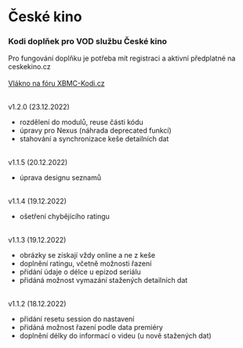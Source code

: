 <h1>České kino</h1>
<p>
<h3>Kodi doplňek pro VOD službu České kino</h3>
<p>
Pro fungování doplňku je potřeba mít registraci a aktivní předplatné na ceskekino.cz<br><br>
<a href="https://www.xbmc-kodi.cz/prispevek-ceske-kino">Vlákno na fóru XBMC-Kodi.cz</a><br><br>

v1.2.0 (23.12.2022)<br>
- rozdělení do modulů, reuse části kódu<br>
- úpravy pro Nexus (náhrada deprecated funkcí)<br>
- stahování a synchronizace keše detailních dat<br><br>

v1.1.5 (20.12.2022)<br>
- úprava designu seznamů<br><br>

v1.1.4 (19.12.2022)<br>
- ošetření chybějícího ratingu<br><br>

v1.1.3 (19.12.2022)<br>
- obrázky se získají vždy online a ne z keše<br>
- doplnění ratingu, včetně možnosti řazení<br>
- přidání údaje o délce u epizod seriálu<br>
- přidáná možnost vymazání stažených detailních dat<br><br>

v1.1.2 (18.12.2022)<br>
- přidání resetu session do nastavení<br>
- přidáná možnost řazení podle data premiéry<br>
- doplnění délky do informací o videu (u nově stažených dat)<br><br>
</p>
